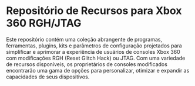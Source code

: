 # Repositório de Recursos para Xbox 360 RGH/JTAG

Este repositório contém uma coleção abrangente de programas, ferramentas, plugins, kits e parâmetros de configuração projetados para simplificar e aprimorar a experiência de usuários de consoles Xbox 360 com modificações RGH (Reset Glitch Hack) ou JTAG. Com uma variedade de recursos disponíveis, os proprietários de consoles modificados encontrarão uma gama de opções para personalizar, otimizar e expandir as capacidades de seus dispositivos.

